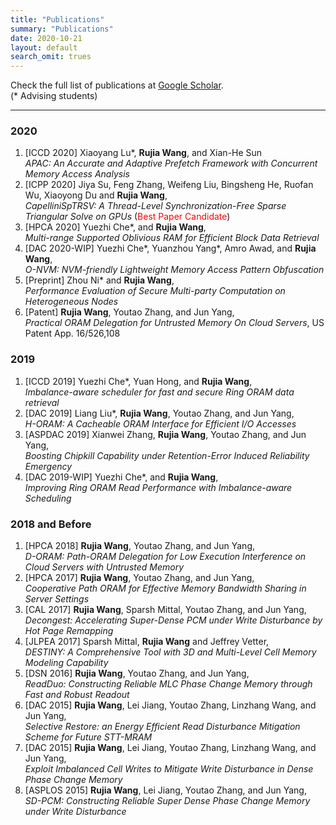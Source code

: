 ```yaml
---
title: "Publications"
summary: "Publications"
date: 2020-10-21
layout: default
search_omit: trues
---
```

Check the full list of publications at [Google Scholar](https://scholar.google.com/citations?user=IbOb-M4AAAAJ&hl=en).  
(\* Advising students)

***



### 2020
1. [ICCD 2020] Xiaoyang Lu\*, __Rujia Wang__, and Xian-He Sun<br/>
*APAC: An Accurate and Adaptive Prefetch Framework with Concurrent Memory Access Analysis*
1. [ICPP 2020] Jiya Su, Feng Zhang, Weifeng Liu, Bingsheng He, Ruofan Wu, Xiaoyong Du and __Rujia Wang__,<br/>
*CapelliniSpTRSV: A Thread-Level Synchronization-Free Sparse Triangular Solve on GPUs* (<font color='red'>Best Paper Candidate</font>)
1. [HPCA 2020] Yuezhi Che\*, and __Rujia Wang__, <br/>
*Multi-range Supported Oblivious RAM for Efficient Block Data Retrieval* 
1. [DAC 2020-WIP] Yuezhi Che\*, Yuanzhou Yang\*, Amro Awad, and __Rujia Wang__,<br/>
*O-NVM: NVM-friendly Lightweight Memory Access Pattern Obfuscation*
1. [Preprint] Zhou Ni\* and __Rujia Wang__,<br/>
*Performance Evaluation of Secure Multi-party Computation on Heterogeneous Nodes*
1. [Patent] __Rujia Wang__, Youtao Zhang, and Jun Yang,<br/>
 *Practical ORAM Delegation for Untrusted Memory On Cloud Servers*, US Patent App. 16/526,108

### 2019
1. [ICCD 2019] Yuezhi Che\*, Yuan Hong, and __Rujia Wang__,<br/>
*Imbalance-aware scheduler for fast and secure Ring ORAM data retrieval*
1. [DAC 2019] Liang Liu\*, __Rujia Wang__, Youtao Zhang, and Jun Yang,<br/>
*H-ORAM: A Cacheable ORAM Interface for Efficient I/O Accesses*
1. [ASPDAC 2019] Xianwei Zhang, __Rujia Wang__, Youtao Zhang, and Jun Yang,<br/>
*Boosting Chipkill Capability under Retention-Error Induced Reliability Emergency*
1. [DAC 2019-WIP] Yuezhi Che\*, and __Rujia Wang__,<br/>
*Improving Ring ORAM Read Performance with Imbalance-aware Scheduling*



### 2018 and Before
1. [HPCA 2018] __Rujia Wang__, Youtao Zhang, and Jun Yang,<br/>
*D-ORAM: Path-ORAM Delegation for Low Execution Interference on Cloud Servers with Untrusted Memory*
1. [HPCA 2017] __Rujia Wang__, Youtao Zhang, and Jun Yang,<br/>
*Cooperative Path ORAM for Effective Memory Bandwidth Sharing in Server Settings*
1. [CAL 2017] __Rujia Wang__, Sparsh Mittal, Youtao Zhang, and Jun Yang,<br/>
*Decongest: Accelerating Super-Dense PCM under Write Disturbance by Hot Page Remapping*
1. [JLPEA 2017] Sparsh Mittal, __Rujia Wang__ and Jeffrey Vetter,<br/>
*DESTINY: A Comprehensive Tool with 3D and Multi-Level Cell Memory Modeling Capability*
1. [DSN 2016] __Rujia Wang__, Youtao Zhang, and Jun Yang,<br/>
*ReadDuo: Constructing Reliable MLC Phase Change Memory through Fast and Robust Readout*
1. [DAC 2015] __Rujia Wang__, Lei Jiang, Youtao Zhang, Linzhang Wang, and Jun Yang,<br/>
*Selective Restore: an Energy Efficient Read Disturbance Mitigation Scheme for Future STT-MRAM*
1. [DAC 2015] __Rujia Wang__, Lei Jiang, Youtao Zhang, Linzhang Wang, and Jun Yang,<br/>
*Exploit Imbalanced Cell Writes to Mitigate Write Disturbance in Dense Phase Change Memory*
1. [ASPLOS 2015] __Rujia Wang__, Lei Jiang, Youtao Zhang, and Jun Yang,<br/>
*SD-PCM: Constructing Reliable Super Dense Phase Change Memory under Write Disturbance*






